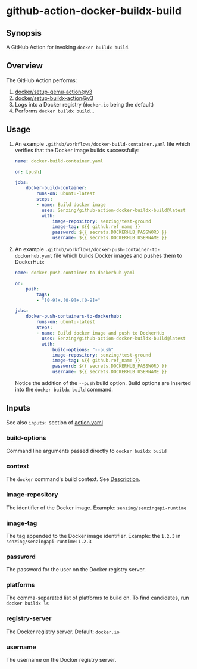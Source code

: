# github-action-docker-buildx-build

## Synopsis

A GitHub Action for invoking `docker buildx build`.

## Overview

The GitHub Action performs:

1. [docker/setup-qemu-action@v3](https://github.com/docker/setup-qemu-action)
1. [docker/setup-buildx-action@v3](https://github.com/docker/setup-buildx-action)
1. Logs into a Docker registry (`docker.io` being the default)
1. Performs `docker buildx build`...

## Usage

1. An example `.github/workflows/docker-build-container.yaml` file
   which verifies that the Docker image builds successfully:

    ```yaml
    name: docker-build-container.yaml

    on: [push]

    jobs:
        docker-build-container:
            runs-on: ubuntu-latest
            steps:
            - name: Build docker image
              uses: Senzing/github-action-docker-buildx-build@latest
              with:
                  image-repository: senzing/test-ground
                  image-tag: ${{ github.ref_name }}
                  password: ${{ secrets.DOCKERHUB_PASSWORD }}
                  username: ${{ secrets.DOCKERHUB_USERNAME }}
    ```

1. An example `.github/workflows/docker-push-container-to-dockerhub.yaml` file
   which builds Docker images and pushes them to DockerHub:

    ```yaml
    name: docker-push-container-to-dockerhub.yaml

    on:
        push:
            tags:
            - "[0-9]+.[0-9]+.[0-9]+"

    jobs:
        docker-push-containers-to-dockerhub:
            runs-on: ubuntu-latest
            steps:
            - name: Build docker image and push to DockerHub
              uses: Senzing/github-action-docker-buildx-build@latest
              with:
                  build-options: "--push"
                  image-repository: senzing/test-ground
                  image-tag: ${{ github.ref_name }}
                  password: ${{ secrets.DOCKERHUB_PASSWORD }}
                  username: ${{ secrets.DOCKERHUB_USERNAME }}
    ```

   Notice the addition of the `--push` build option.
   Build options are inserted into the `docker buildx build` command.

## Inputs

See also `inputs:` section of [action.yaml](action.yaml)

### build-options

Command line arguments passed directly to `docker buildx build`

### context

The `docker` command's build context.
See [Description](https://docs.docker.com/engine/reference/commandline/build/#description).

### image-repository

The identifier of the Docker image.
Example: `senzing/senzingapi-runtime`

### image-tag

The tag appended to the Docker image identifier.
Example:  the `1.2.3` in `senzing/senzingapi-runtime:1.2.3`

### password

The password for the user on the Docker registry server.

### platforms

The comma-separated list of platforms to build on.
To find candidates, run `docker buildx ls`

### registry-server

The Docker registry server.
Default: `docker.io`

### username

The username on the Docker registry server.
